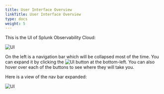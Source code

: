 ```yaml
---
title: User Interface Overview
linkTitle: User Interface Overview
type: docs
weight: 5
---
```

This is the UI of Splunk Observability Cloud:

![UI](../images/otel/ui.png)

On the left is a navigation bar which will be collapsed most of the time. You can expand it by clicking the ![UI](../images/otel/navbar-popout.png) button at the bottom-left. You can also hover over each of the buttons to see where they will take you.

Here is a view of the nav bar expanded:

![UI](../images/otel/navbar.png)

